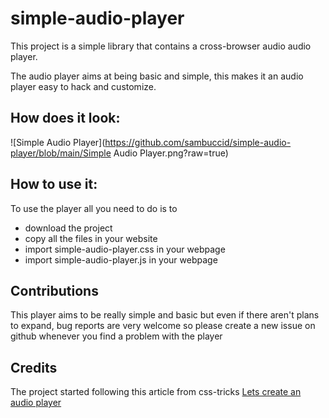 # simple-audio-player
This project is a simple library that contains a cross-browser audio audio player.

The audio player aims at being basic and simple, this makes it an audio player easy to hack and customize.

## How does it look:
![Simple Audio Player](https://github.com/sambuccid/simple-audio-player/blob/main/Simple Audio Player.png?raw=true)

## How to use it:
To use the player all you need to do is to
* download the project
* copy all the files in your website
* import simple-audio-player.css in your webpage 
* import simple-audio-player.js in your webpage

## Contributions
This player aims to be really simple and basic but even if there aren't plans to expand, bug reports are very welcome so please create a new issue on github whenever you find a problem with the player

## Credits
The project started following this article from css-tricks [Lets create an audio player](https://css-tricks.com/lets-create-a-custom-audio-player)
